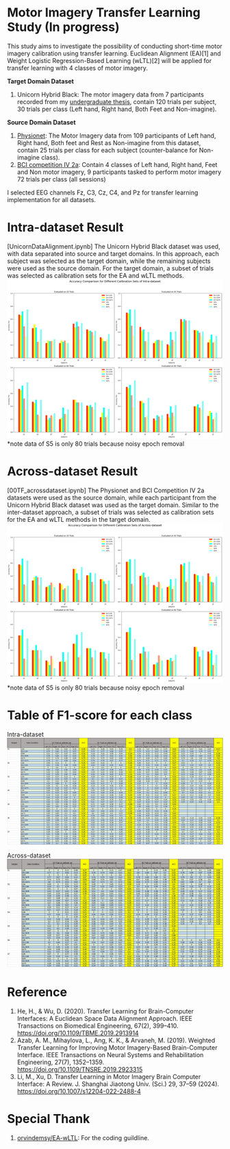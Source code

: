 # Motor Imagery Transfer Learning Study (In progress)

This study aims to investigate the possibility of conducting short-time motor imagery calibration using transfer learning. Euclidean Alignment (EA)[1] and Weight Logistic Regression-Based Learning (wLTL)[2] will be applied for transfer learning with 4 classes of motor imagery.     

**Target Domain Dataset**
1. Unicorn Hybrid Black: The motor imagery data from 7 participants recorded from my [undergraduate thesis](https://suparach3.wordpress.com/blog/), contain 120 trials per subject, 30 trials per class (Left hand, Right hand, Both Feet and Non-imagine).

**Source Domain Dataset**
1. [Physionet](https://archive.physionet.org/pn4/eegmmidb/): The Motor Imagery data from 109 participants of Left hand, Right hand, Both feet and Rest as Non-imagine from this dataset, contain 25 trials per class for each subject (counter-balance for Non-imagine class).
2. [BCI competition IV 2a](https://www.bbci.de/competition/iv/): Contain 4 classes of Left hand, Right hand, Feet and Non motor imagery, 9 participants tasked to perform motor imagery 72 trials per class (all sessions) 

I selected EEG channels Fz, C3, Cz, C4, and Pz for transfer learning implementation for all datasets. 


# Intra-dataset Result
[UnicornDataAlignment.ipynb]
The Unicorn Hybrid Black dataset was used, with data separated into source and target domains. In this approach, each subject was selected as the target domain, while the remaining subjects were used as the source domain. For the target domain, a subset of trials was selected as calibration sets for the EA and wLTL methods.
![Project Screenshot](pics/intra-dataset.png)
*note data of S5 is only 80 trials because noisy epoch removal


# Across-dataset Result
[00TF_acrossdataset.ipynb]
The Physionet and BCI Competition IV 2a datasets were used as the source domain, while each participant from the Unicorn Hybrid Black dataset was used as the target domain. Similar to the inter-dataset approach, a subset of trials was selected as calibration sets for the EA and wLTL methods in the target domain.
![Project Screenshot](pics/across-dataset.png)
*note data of S5 is only 80 trials because noisy epoch removal

# Table of F1-score for each class
Intra-dataset
![Project Screenshot](pics/table-intra.jpg)

Across-dataset
![Project Screenshot](pics/table-across.jpg)

# Reference 
1. He, H., & Wu, D. (2020). Transfer Learning for Brain-Computer Interfaces: A Euclidean Space Data Alignment Approach. IEEE Transactions on Biomedical Engineering, 67(2), 399–410. https://doi.org/10.1109/TBME.2019.2913914
2. Azab, A. M., Mihaylova, L., Ang, K. K., & Arvaneh, M. (2019). Weighted Transfer Learning for Improving Motor Imagery-Based Brain-Computer Interface. IEEE Transactions on Neural Systems and Rehabilitation Engineering, 27(7), 1352–1359. https://doi.org/10.1109/TNSRE.2019.2923315
3. Li, M., Xu, D. Transfer Learning in Motor Imagery Brain Computer Interface: A Review. J. Shanghai Jiaotong Univ. (Sci.) 29, 37–59 (2024). https://doi.org/10.1007/s12204-022-2488-4


# Special Thank
1. [orvindemsy/EA-wLTL](https://github.com/orvindemsy/EA-wLTL/tree/master): For the coding guildline.
